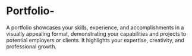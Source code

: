 # Portfolio-
A portfolio showcases your skills, experience, and accomplishments in a visually appealing format, demonstrating your capabilities and projects to potential employers or clients. It highlights your expertise, creativity, and professional growth.
